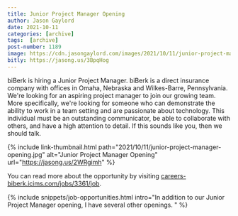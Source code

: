 ```yaml
---
title: Junior Project Manager Opening
author: Jason Gaylord
date: 2021-10-11
categories: [archive]
tags:  [archive]
post-number: 1189
image: https://cdn.jasongaylord.com/images/2021/10/11/junior-project-manager-opening.jpg
bitly: https://jasong.us/3BpqHog
---
```


biBerk is hiring a Junior Project Manager. biBerk is a direct insurance company with offices in Omaha, Nebraska and Wilkes-Barre, Pennsylvania. We're looking for an aspiring project manager to join our growing team. More specifically, we're looking for someone who can demonstrate the ability to work in a team setting and are passionate about technology. This individual must be an outstanding communicator, be able to collaborate with others, and have a high attention to detail. If this sounds like you, then we should talk. 

{% include link-thumbnail.html path="2021/10/11/junior-project-manager-opening.jpg" alt="Junior Project Manager Opening" url="https://jasong.us/2WRgimh" %}

You can read more about the opportunity by visiting [careers-biberk.icims.com/jobs/3361/job](https://jasong.us/2WRgimh).

{% include snippets/job-opportunities.html intro="In addition to our Junior Project Manager opening, I have several other openings. " %}